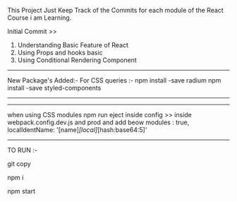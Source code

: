 This Project Just Keep Track of the Commits for each module of the React Course i am Learning.

Initial Commit >> 
1. Understanding Basic Feature of React  
2. Using Props and hooks basic 
3. Using Conditional Rendering Component

*****
New Package's Added:-
For CSS queries :-
npm install -save radium
npm install -save styled-components
*****

**********
when using CSS modules
npm run eject
inside config >> inside webpack.config.dev.js and prod and add beow
modules : true,
localIdentName: '[name]_[local]_[hash:base64:5]'
*********
TO RUN :-

git copy 

npm i 

npm start
